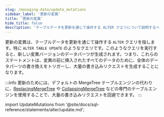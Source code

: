 ```yaml
---
slug: /managing-data/update_mutations
sidebar_label: '更新の変異'
title: '更新の変異'
hide_title: false
description: 'テーブルデータを更新を通じて操作する ALTER クエリについて説明するページ'
---
```


更新の変異は、テーブルデータを更新を通じて操作する `ALTER` クエリを指します。特に `ALTER TABLE UPDATE` のようなクエリです。このようなクエリを実行すると、新しい変異バージョンのデータパーツが生成されます。つまり、これらのステートメントは、変異の前に挿入されたすべてのデータのために、全体のデータパーツの書き換えをトリガーし、大量の書き込みリクエストを生成することになります。

:::info
更新のためには、デフォルトの MergeTree テーブルエンジンの代わりに、[ReplacingMergeTree](/guides/replacing-merge-tree) や [CollapsingMergeTree](/engines/table-engines/mergetree-family/collapsingmergetree) などの専門のテーブルエンジンを使用することで、大量の書き込みリクエストを回避できます。
:::

import UpdateMutations from '@site/docs/sql-reference/statements/alter/update.md';

<UpdateMutations/>
